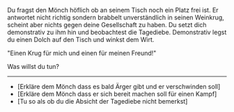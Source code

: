 Du fragst den Mönch höflich ob an seinem Tisch noch ein Platz frei ist. Er antwortet nicht richtig sondern brabbelt unverständlich in seinen Weinkrug, scheint aber nichts gegen deine Gesellschaft zu haben. Du setzt dich demonstrativ zu ihm hin und beobachtest die Tagediebe. Demonstrativ legst du einen Dolch auf den Tisch und winkst dem Wirt.

"Einen Krug für mich und einen für meinen Freund!"

Was willst du tun?

---

  * [Erkläre dem Mönch dass es bald Ärger gibt und er verschwinden soll]
  * [Erkläre dem Mönch dass er sich bereit machen soll für einen Kampf]
  * [Tu so als ob du die Absicht der Tagediebe nicht bemerkst]

